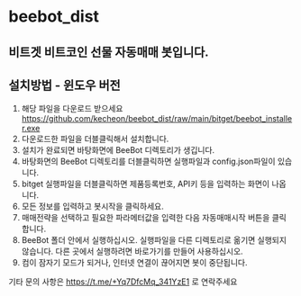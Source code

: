 # beebot_dist
## 비트겟 비트코인 선물 자동매매 봇입니다.
## 설치방법 - 윈도우 버전
1. 해당 파일을 다운로드 받으세요 https://github.com/kecheon/beebot_dist/raw/main/bitget/beebot_installer.exe
2. 다운로드한 파일을 더블클릭해서 설치합니다.
3. 설치가 완료되면 바탕화면에 BeeBot 디렉토리가 생깁니다.
4. 바탕화면의 BeeBot 디렉토리를 더블클릭하면 실행파일과 config.json파일이 있습니다.
5. bitget 실행파일을 더블클릭하면 제품등록번호, API키 등을 입력하는 화면이 나옵니다.
6. 모든 정보를 입력하고 봇시작을 클릭하세요.
7. 매매전략을 선택하고 필요한 파라메터값을 입력한 다음 자동매매시작 버튼을 클릭합니다.
8. BeeBot 폴더 안에서 실행하십시오. 실행파일을 다른 디렉토리로 옮기면 실행되지 않습니다. 다른 곳에서 실행하려면 바로가기를 만들어 사용하십시오.
9. 컴이 잠자기 모드가 되거나, 인터넷 연결이 끊어지면 봇이 중단됩니다.

기타 문의 사항은 https://t.me/+Yq7DfcMq_341YzE1 로 연락주세요
